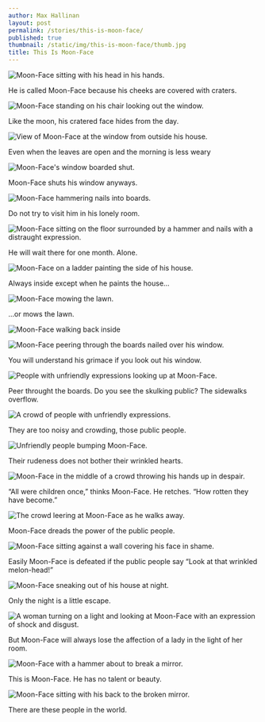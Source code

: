 ```yaml
---
author: Max Hallinan
layout: post
permalink: /stories/this-is-moon-face/
published: true
thumbnail: /static/img/this-is-moon-face/thumb.jpg
title: This Is Moon-Face
---
```


![Moon-Face sitting with his head in his hands.](/static/img/this-is-moon-face/1.jpg)

He is called Moon-Face because his cheeks are covered with craters.


![Moon-Face standing on his chair looking out the window.](/static/img/this-is-moon-face/2.jpg)

Like the moon, his cratered face hides from&nbsp;the&nbsp;day.


![View of Moon-Face at the window from outside his house.](/static/img/this-is-moon-face/3.jpg)

Even when the leaves are open and the morning is&nbsp;less&nbsp;weary


![Moon-Face's window boarded shut.](/static/img/this-is-moon-face/4.jpg)

Moon-Face shuts his window anyways.


![Moon-Face hammering nails into boards.](/static/img/this-is-moon-face/5.jpg)

Do not try to visit him in his lonely room.


![Moon-Face sitting on the floor surrounded by a hammer and nails with a distraught expression.](/static/img/this-is-moon-face/6.jpg)

He will wait there for one month. Alone.


![Moon-Face on a ladder painting the side of his house.](/static/img/this-is-moon-face/7.jpg)

Always inside except when he paints the house&hellip;


![Moon-Face mowing the lawn.](/static/img/this-is-moon-face/8.jpg)

&hellip;or mows the lawn.


![Moon-Face walking back inside](/static/img/this-is-moon-face/9.jpg)


![Moon-Face peering through the boards nailed over his window.](/static/img/this-is-moon-face/10.jpg)

You will understand his grimace if you look out&nbsp;his&nbsp;window.


![People with unfriendly expressions looking up at Moon-Face.](/static/img/this-is-moon-face/11.jpg)

Peer throught the boards. Do you see the skulking public? The sidewalks overflow.


![A crowd of people with unfriendly expressions.](/static/img/this-is-moon-face/12.jpg)

They are too noisy and crowding, those&nbsp;public&nbsp;people.


![Unfriendly people bumping Moon-Face.](/static/img/this-is-moon-face/13.jpg)

Their rudeness does not bother their&nbsp;wrinkled&nbsp;hearts.


![Moon-Face in the middle of a crowd throwing his hands up in despair.](/static/img/this-is-moon-face/14.jpg)

&ldquo;All were children once,&rdquo; thinks Moon-Face. He retches. &ldquo;How rotten they have become.&rdquo;


![The crowd leering at Moon-Face as he walks away.](/static/img/this-is-moon-face/15.jpg)

Moon-Face dreads the power of the public people.


![Moon-Face sitting against a wall covering his face in shame.](/static/img/this-is-moon-face/16.jpg)

Easily Moon-Face is defeated if the public people say &ldquo;Look at that wrinkled melon-head&#33;&rdquo;


![Moon-Face sneaking out of his house at night.](/static/img/this-is-moon-face/17.jpg)

Only the night is a little escape.

![A woman turning on a light and looking at Moon-Face with an expression of shock and disgust.](/static/img/this-is-moon-face/18.jpg)

But Moon-Face will always lose the affection of a lady in the light of her room.


![Moon-Face with a hammer about to break a mirror.](/static/img/this-is-moon-face/19.jpg)

This is Moon-Face. He has no talent or beauty.


![Moon-Face sitting with his back to the broken mirror.](/static/img/this-is-moon-face/20.jpg)

There are these people in the world.

